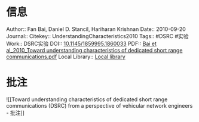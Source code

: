 # 信息
Author:: Fan Bai, Daniel D. Stancil, Hariharan Krishnan
Date:: 2010-09-20
Journal:: 
Citekey:: UnderstandingCharacteristics2010
Tags:: #DSRC #实验 
Work:: DSRC实验
DOI:: [10.1145/1859995.1860033](https://doi.org/10.1145/1859995.1860033)
PDF:: [Bai et al_2010_Toward understanding characteristics of dedicated short range communications.pdf](zotero://open-pdf/library/items/L3JRI5LN)
Local Library:: [Local library](zotero://select/items/1_D256XGDS)

# 批注
![[Toward understanding characteristics of dedicated short range communications (DSRC) from a perspective of vehicular network engineers - 批注]]